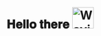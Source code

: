 <h1> 𝐇𝐞𝐥𝐥𝐨 𝐭𝐡𝐞𝐫𝐞 <img src="https://raw.githubusercontent.com/Tarikul-Islam-Anik/Animated-Fluent-Emojis/master/Emojis/Hand%20gestures/Waving%20Hand.png" alt="Waving Hand" width="50" height="50" /></h1>


